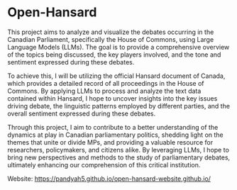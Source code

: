 # Open-Hansard

This project aims to analyze and visualize the debates occurring in the Canadian Parliament, specifically the House of Commons, using Large Language Models (LLMs). The goal is to provide a comprehensive overview of the topics being discussed, the key players involved, and the tone and sentiment expressed during these debates.

To achieve this, I will be utilizing the official Hansard document of Canada, which provides a detailed record of all proceedings in the House of Commons. By applying LLMs to process and analyze the text data contained within Hansard, I hope to uncover insights into the key issues driving debate, the linguistic patterns employed by different parties, and the overall sentiment expressed during these debates.

Through this project, I aim to contribute to a better understanding of the dynamics at play in Canadian parliamentary politics, shedding light on the themes that unite or divide MPs, and providing a valuable resource for researchers, policymakers, and citizens alike. By leveraging LLMs, I hope to bring new perspectives and methods to the study of parliamentary debates, ultimately enhancing our comprehension of this critical institution.

Website: https://pandyah5.github.io/open-hansard-website.github.io/
